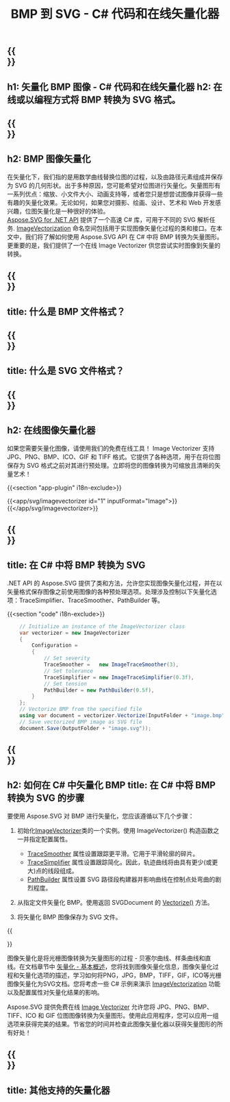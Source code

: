 ﻿---
translation: true
template: /templates/_template-vectorization-child.md
title: BMP 到 SVG - C# 代码和在线矢量化器
description: BMP 到 C# 中的矢量。将 BMP 转换为 SVG 并获得矢量图形的所有优点。免费试用在线图像矢量化器！
url: /net/vectorization/bmp-to-svg/
family: svg
platformtag: net
feature: vectorization
informat: BMP
outformat: SVG
---

{{<section banner>}}
---
h1: 矢量化 BMP 图像 - C# 代码和在线矢量化器
h2: 在线或以编程方式将 BMP 转换为 SVG 格式。
---

{{<section overview>}}
---
h2: BMP 图像矢量化
---

在矢量化下，我们指的是用数学曲线替换位图的过程，以及由路径元素组成并保存为 SVG 的几何形状。出于多种原因，您可能希望对位图进行矢量化。矢量图形有一系列优点：缩放、小文件大小、动画支持等，或者您只是想尝试图像并获得一些有趣的矢量化效果。无论如何，如果您对摄影、绘画、设计、艺术和 Web 开发感兴趣，位图矢量化是一种很好的体验。<br>
[Aspose.SVG for .NET API](https://products.aspose.com/svg/{{lang.url-fragment}}net/) 提供了一个高速 C# 库，可用于不同的 SVG 解析任务. [ImageVectorization](https://reference.aspose.com/svg/net/aspose.svg.imagevectorization/) 命名空间包括用于实现图像矢量化过程的类和接口。在本文中，我们将了解如何使用 Aspose.SVG API 在 C# 中将 BMP 转换为矢量图形。更重要的是，我们提供了一个在线 Image Vectorizer 供您尝试实时图像到矢量的转换。

{{<section input-file>}}
---
title: 什么是 BMP 文件格式？
---

{{<section output-file>}}
---
title: 什么是 SVG 文件格式？
---

{{<section plagin-text>}}
---
h2: 在线图像矢量化器
---

如果您需要矢量化图像，请使用我们的免费在线工具！ Image Vectorizer 支持 JPG、PNG、BMP、ICO、GIF 和 TIFF 格式。它提供了各种选项，用于在将位图保存为 SVG 格式之前对其进行预处理。立即将您的图像转换为可缩放且清晰的矢量艺术！

{{<section "app-plugin" i18n-exclude>}}

{{<app/svg/imagevectorizer id="1" inputFormat="Image">}}{{</app/svg/imagevectorizer>}} 

{{<section code-text>}}
---
title: 在 C# 中将 BMP 转换为 SVG
---

.NET API 的 Aspose.SVG 提供了类和方法，允许您实现图像矢量化过程，并在以矢量格式保存图像之前使用图像的各种预处理选项。处理涉及控制以下矢量化选项：TraceSimplifier、TraceSmoother、PathBuilder 等。

{{<section "code" i18n-exclude>}}

```cs       
	// Initialize an instance of the ImageVectorizer class
    var vectorizer = new ImageVectorizer
    {
        Configuration = 
		{
			// Set severity
			TraceSmoother =   new ImageTraceSmoother(3),
			// Set tolerance
			TraceSimplifier = new ImageTraceSimplifier(0.3f),
			// Set tension
        	PathBuilder = new PathBuilder(0.5f),
		}
    };
    // Vectorize BMP from the specified file
	using var document = vectorizer.Vectorize(InputFolder + "image.bmp");
    // Save vectorized BMP image as SVG file 
	document.Save(OutputFolder + "image.svg"));
```

{{<section steps>}}
---
h2: 如何在 C# 中矢量化 BMP
title: 在 C# 中将 BMP 转换为 SVG 的步骤
---

要使用 Aspose.SVG 对 BMP 进行矢量化，您应该遵循以下几个步骤：

1. 初始化[ImageVectorizer](https://reference.aspose.com/svg/net/aspose.svg.imagevectorization/imagevectorizer/)类的一个实例。使用 ImageVectorizer() 构造函数之一并指定配置属性。

    - [TraceSmoother](https://reference.aspose.com/svg/net/aspose.svg.imagevectorization/imagevectorizerconfiguration/tracesmoother/) 属性设置跟踪更平滑。它用于平滑轮廓的碎片。
    - [TraceSimplifier](https://reference.aspose.com/svg/net/aspose.svg.imagevectorization/imagevectorizerconfiguration/tracesimplifier/) 属性设置跟踪简化。因此，轨迹曲线将由具有更少(或更大)点的线段组成。
    - [PathBuilder](https://reference.aspose.com/svg/net/aspose.svg.imagevectorization/imagevectorizerconfiguration/pathbuilder/) 属性设置 SVG 路径段构建器并影响曲线在控制点处弯曲的剧烈程度。
1. 从指定文件矢量化 BMP。使用返回 SVGDocument 的 [Vectorize()](https://reference.aspose.com/svg/net/aspose.svg.imagevectorization/imagevectorizer/vectorize/) 方法。
1. 将矢量化 BMP 图像保存为 SVG 文件。

{{<section documentation>}}

图像矢量化是将光栅图像转换为矢量图形的过程 - 贝塞尔曲线、样条曲线和直线。在文档章节中 <a href="https://docs.aspose.com/svg/net/how-to-work-with-aspose-svg-api/vectorization/" target="_blank">矢量化 - 基本概述</a>，您将找到图像矢量化信息，图像矢量化过程和矢量化选项的描述，学习如何将PNG，JPG，BMP，TIFF，GIF，ICO等光栅图像矢量化为SVG文档。您将考虑一些 C# 示例来演示 [ImageVectorization](https://reference.aspose.com/svg/net/aspose.svg.imagevectorization/) 功能以及配置属性对矢量化结果的影响。

Aspose.SVG 提供免费在线 [Image Vectorizer](https://products.aspose.app/svg/image-vectorization) 允许您将 JPG、PNG、BMP、TIFF、ICO 和 GIF 位图图像转换为矢量图形。使用此应用程序，您可以应用一组选项来获得完美的结果。节省您的时间并检查此图像矢量化器以获得矢量图形的所有好处！

{{<section other-vectorizers>}}
---
title: 其他支持的矢量化器
---